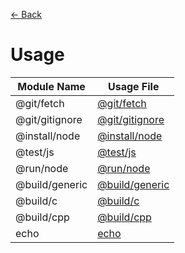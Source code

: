 [<- Back](../README.md)

# Usage

| Module Name    | Usage File                                 |
| -------------- | ------------------------------------------ |
| @git/fetch     | [@git/fetch](./%40git/fetch.md)            |
| @git/gitignore | [@git/gitignore](./%40git/gitignore.md.md) |
| @install/node  | [@install/node](./%40install/node.md)      |
| @test/js       | [@test/js](./%40test/js.md)                |
| @run/node      | [@run/node](./%40run/node.md)              |
| @build/generic | [@build/generic](./%40build/generic.md)    |
| @build/c       | [@build/c](./%40build/c.md)                |
| @build/cpp     | [@build/cpp](./%40build/cpp.md)            |
| echo           | [echo](./echo.md)                          |
